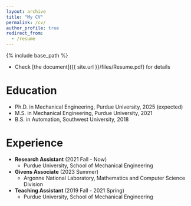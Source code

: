 ```yaml
---
layout: archive
title: "My CV"
permalink: /cv/
author_profile: true
redirect_from:
  - /resume
---
```


{% include base_path %}
* Check [the document]({{ site.url }}/files/Resume.pdf) for details

Education
======
* Ph.D. in Mechanical Engineering, Purdue University, 2025 (expected)
* M.S. in Mechanical Engineering, Purdue University, 2021
* B.S. in Automation, Southwest University, 2018

Experience
======
* <strong>Research Assistant</strong> (2021 Fall - Now)
  * Purdue University, School of Mechanical Engineering
* <strong>Givens Associate</strong> (2023 Summer)
  * Argonne National Laboratory, Mathematics and Computer Science Division
* <strong>Teaching Assistant</strong> (2019 Fall - 2021 Spring)
  * Purdue University, School of Mechanical Engineering

<!-- Publications
======
  <ul>{% for post in site.publications %}
    {% include archive-single-cv.html %}
  {% endfor %}</ul> -->

<!-- Talks
======
  <ul>{% for post in site.talks %}
    {% include archive-single-talk-cv.html %}
  {% endfor %}</ul> -->

<!-- Teaching
======
  <ul>{% for post in site.teaching %}
    {% include archive-single-cv.html %}
  {% endfor %}</ul>

Service and leadership
======
* Currently signed in to 43 different slack teams -->
